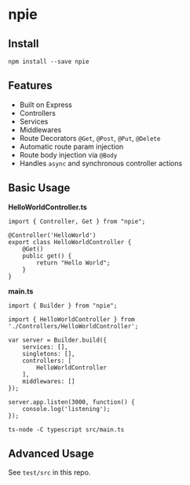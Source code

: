 # npie

## Install

```
npm install --save npie
```

## Features

* Built on Express
* Controllers
* Services
* Middlewares
* Route Decorators `@Get`, `@Post`, `@Put`, `@Delete`
* Automatic route param injection
* Route body injection via `@Body`
* Handles `async` and synchronous controller actions

## Basic Usage

**HelloWorldController.ts**

```
import { Controller, Get } from "npie";

@Controller('HelloWorld')
export class HelloWorldController {
    @Get()
    public get() {
        return "Hello World";
    }
}
```

**main.ts**

```
import { Builder } from "npie";

import { HelloWorldController } from './Controllers/HelloWorldController';

var server = Builder.build({
    services: [],
    singletons: [],
    controllers: [
        HelloWorldController
    ],
    middlewares: []
});

server.app.listen(3000, function() {
    console.log('listening');
});
```

`ts-node -C typescript src/main.ts`

## Advanced Usage

See `test/src` in this repo.